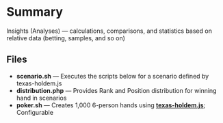# Summary

Insights (Analyses) — calculations, comparisons, and statistics based on relative data (betting, samples, and so on)

## Files

- **scenario.sh** — Executes the scripts below for a scenario defined by texas-holdem.js
- **distribution.php** — Provides Rank and Position distribution for winning hand in scenarios
- **poker.sh** — Creates 1,000 6-person hands using **[texas-holdem.js](https://github.com/wrightben/texas-holdem)**; Configurable